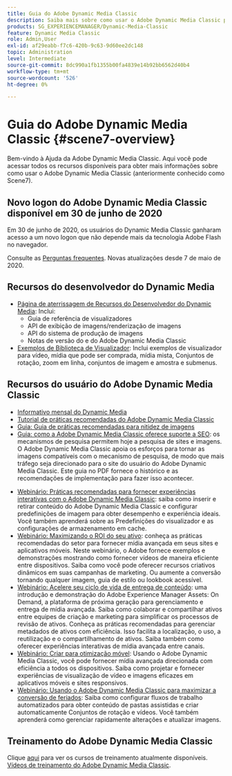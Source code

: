 ```yaml
---
title: Guia do Adobe Dynamic Media Classic
description: Saiba mais sobre como usar o Adobe Dynamic Media Classic para gerenciar vídeos, flyouts e muito mais, com os documentos do AEM Cloud Services.
products: SG_EXPERIENCEMANAGER/Dynamic-Media-Classic
feature: Dynamic Media Classic
role: Admin,User
exl-id: af29eabb-f7c6-420b-9c63-9d60ee2dc148
topic: Administration
level: Intermediate
source-git-commit: 8dc990a1fb1355b00fa4839e14b92bb6562d40b4
workflow-type: tm+mt
source-wordcount: '526'
ht-degree: 0%

---
```


# Guia do Adobe Dynamic Media Classic {#scene7-overview}

Bem-vindo à Ajuda da Adobe Dynamic Media Classic. Aqui você pode acessar todos os recursos disponíveis para obter mais informações sobre como usar o Adobe Dynamic Media Classic (anteriormente conhecido como Scene7).

## Novo logon do Adobe Dynamic Media Classic disponível em 30 de junho de 2020

Em 30 de junho de 2020, os usuários do Dynamic Media Classic ganharam acesso a um novo logon que não depende mais da tecnologia Adobe Flash no navegador.

Consulte as [Perguntas frequentes](new-ui-2020.md). Novas atualizações desde 7 de maio de 2020.

## Recursos do desenvolvedor do Dynamic Media

* [Página de aterrissagem de Recursos do Desenvolvedor do Dynamic Media](https://experienceleague.adobe.com/pt-br/docs/dynamic-media-developer-resources): Inclui:
   * Guia de referência de visualizadores
   * API de exibição de imagens/renderização de imagens
   * API do sistema de produção de imagens
   * Notas de versão do e do Adobe Dynamic Media Classic
* [Exemplos de Biblioteca de Visualizador](https://landing.adobe.com/en/na/dynamic-media/ctir-2755/live-demos.html): Inclui exemplos de visualizador para vídeo, mídia que pode ser comprada, mídia mista, Conjuntos de rotação, zoom em linha, conjuntos de imagem e amostra e submenus.

## Recursos do usuário do Adobe Dynamic Media Classic

* [Informativo mensal do Dynamic Media](dynamic-media-newsletter.md)
* [Tutorial de práticas recomendadas do Adobe Dynamic Media Classic](https://experienceleague.adobe.com/pt-br/docs/experience-manager-learn/dynamic-media-classic-tutorial/overview)
* [Guia: Guia de práticas recomendadas para nitidez de imagens](/help/using/assets/s7_sharpening_images.pdf)
* [Guia: como a Adobe Dynamic Media Classic oferece suporte a SEO](/help/using/assets/s7_seo.pdf): os mecanismos de pesquisa permitem hoje a pesquisa de sites e imagens. O Adobe Dynamic Media Classic apoia os esforços para tornar as imagens compatíveis com o mecanismo de pesquisa, de modo que mais tráfego seja direcionado para o site do usuário do Adobe Dynamic Media Classic. Este guia no PDF fornece o histórico e as recomendações de implementação para fazer isso acontecer.
<!-- * [Webinar: Best Practices for Responsive Design](http://offers.adobe.com/en/na/marketing/landings/_40458_responsive_design_live_on_demand_webinar.html): Learn practical tips on how to improve your mobile strategy. See real-world examples of responsive design in action. Create one primary asset that works across multiple devices and increase mobile performance by dynamically changing the resolution of images or the orientation of images for portrait or landscape displays. Learn how to also dynamically crop, scale, or resize images. -->
* [Webinário: Práticas recomendadas para fornecer experiências interativas com o Adobe Dynamic Media Classic](https://seminars.adobeconnect.com/p7wb8ej3u6d/): saiba como inserir e retirar conteúdo do Adobe Dynamic Media Classic e configurar predefinições de imagem para obter desempenho e experiência ideais. Você também aprenderá sobre as Predefinições do visualizador e as configurações de armazenamento em cache.
* [Webinário: Maximizando o ROI do seu ativo](https://adobecustomersuccess.adobeconnect.com/p5ar3hfrrec/?launcher=false&fcsContent=true&pbMode=normal&proto=true): conheça as práticas recomendadas do setor para fornecer mídia avançada em seus sites e aplicativos móveis. Neste webinário, o Adobe fornece exemplos e demonstrações mostrando como fornecer vídeos de maneira eficiente entre dispositivos. Saiba como você pode oferecer recursos criativos dinâmicos em suas campanhas de marketing. Ou aumente a conversão tornando qualquer imagem, guia de estilo ou lookbook acessível.
* [Webinário: Acelere seu ciclo de vida de entrega de conteúdo](https://adobecustomersuccess.adobeconnect.com/p88ducm9pqv/): uma introdução e demonstração do Adobe Experience Manager Assets: On Demand, a plataforma de próxima geração para gerenciamento e entrega de mídia avançada. Saiba como colaborar e compartilhar ativos entre equipes de criação e marketing para simplificar os processos de revisão de ativos. Conheça as práticas recomendadas para gerenciar metadados de ativos com eficiência. Isso facilita a localização, o uso, a reutilização e o compartilhamento de ativos. Saiba também como oferecer experiências interativas de mídia avançada entre canais.
* [Webinário: Criar para otimização móvel](https://adobecustomersuccess.adobeconnect.com/p6oqd3wydif/?launcher=false&fcsContent=true&pbMode=normal&proto=true): Usando o Adobe Dynamic Media Classic, você pode fornecer mídia avançada direcionada com eficiência a todos os dispositivos. Saiba como projetar e fornecer experiências de visualização de vídeo e imagens eficazes em aplicativos móveis e sites responsivos.
* [Webinário: Usando o Adobe Dynamic Media Classic para maximizar a conversão de feriados](https://adobecustomersuccess.adobeconnect.com/p32n1yr85c9/?proto=true): Saiba como configurar fluxos de trabalho automatizados para obter conteúdo de pastas assistidas e criar automaticamente Conjuntos de rotação e vídeos. Você também aprenderá como gerenciar rapidamente alterações e atualizar imagens.

## Treinamento do Adobe Dynamic Media Classic

Clique [aqui](https://learning.adobe.com/catalog.html#product=adobe-scene7) para ver os cursos de treinamento atualmente disponíveis.
[Vídeos de treinamento do Adobe Dynamic Media Classic](/help/using/training-videos.md).
